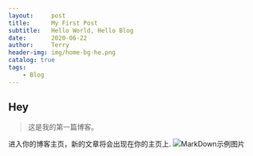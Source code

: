 ```yaml
---
layout:     post                    
title:      My First Post               
subtitle:   Hello World, Hello Blog 
date:       2020-06-22              
author:     Terry                      
header-img: img/home-bg-he.png
catalog: true                       
tags:                               
    - Blog
---
```


## Hey
>这是我的第一篇博客。

进入你的博客主页，新的文章将会出现在你的主页上.
![MarkDown示例图片](https://tva1.sinaimg.cn/large/007S8ZIlly1gg0zklj1xxj31uo0u07fy.jpg)
